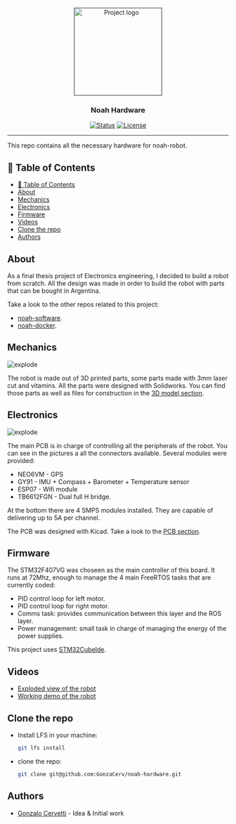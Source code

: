 <p align="center">
  <a href="" rel="noopener">
 <img width=200px height=200px src="./noah-hardware\Doc\robot_sin_bg.png" alt="Project logo"></a>
</p>

<h3 align="center">Noah Hardware</h3>

<div align="center">

[![Status](https://img.shields.io/badge/status-active-success.svg)]()
[![License](https://img.shields.io/badge/license-GPL_3.0-blue.svg)](/LICENSE)

</div>

---
This repo contains all the necessary hardware for noah-robot. 

## 📝 Table of Contents

- [📝 Table of Contents](#-table-of-contents)
- [About](#about)
- [Mechanics](#mechanics)
- [Electronics](#electronics)
- [Firmware](#firmware)
- [Videos](#videos)
- [Clone the repo](#clone-the-repo)
- [Authors](#authors)

## About

As a final thesis project of Electronics engineering, I decided to build a robot from scratch. All the design was made in order to build the robot with parts that can be bought in Argentina.

Take a look to the other repos related to this project:

- [noah-software](https://github.com/GonzaCerv/noah-software).
- [noah-docker](https://github.com/GonzaCerv/noah-docker).

## Mechanics

![explode](./noah-hardware\Doc\Explode.png)

The robot is made out of 3D printed parts, some parts made with 3mm laser cut and vitamins. All the parts were designed with Solidworks. You can find those parts as well as files for construction in the [3D model section](./noah-hardware\Doc\3D_model).

## Electronics

![explode](./noah-hardware\Doc\PCB_finished.png)

The main PCB is in charge of controlling all the peripherals of the robot. You can see in the pictures a all the connectors available. Several modules were provided:

- NEO6VM - GPS
- GY91 - IMU + Compass + Barometer + Temperature sensor
- ESP07 - Wifi module
- TB6612FGN - Dual full H bridge.

At the bottom there are 4 SMPS modules installed. They are capable of delivering up to 5A per channel.

The PCB was designed with Kicad. Take a look to the [PCB section](./noah-hardware\Doc\PCB).

## Firmware

The STM32F407VG was choseen as the main controller of this board. It runs at 72Mhz, enough to manage the 4 main FreeRTOS tasks that are currently coded:

- PID control loop for left motor.
- PID control loop for right motor.
- Comms task: provides communication between this layer and the ROS layer.
- Power management: small task in charge of managing the energy of the power supplies.

This project uses [STM32CubeIde](https://www.st.com/en/development-tools/stm32cubeide.html).

## Videos

- [Exploded view of the robot](https://youtu.be/NDaXydzkYNs)
- [Working demo of the robot](https://youtu.be/hgb2TbaiBBA)

## Clone the repo

- Install LFS in your machine:
  
  ```bash
  git lfs install
  ```

- clone the repo:
  
  ```bash
  git clone git@github.com:GonzaCerv/noah-hardware.git
  ```

## Authors

- [Gonzalo Cervetti](https://github.com/GonzaCerv) - Idea & Initial work
